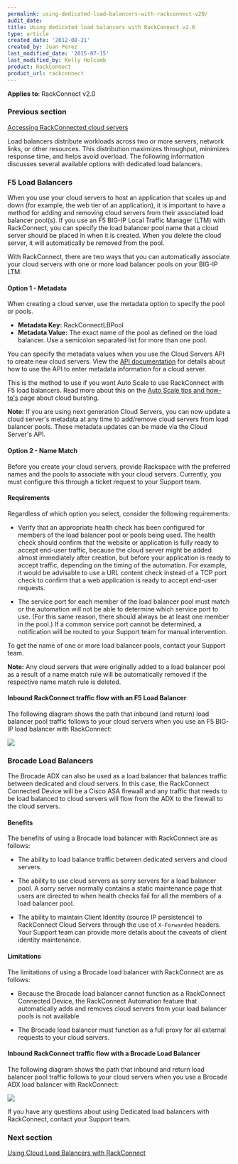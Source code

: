 ```yaml
---
permalink: using-dedicated-load-balancers-with-rackconnect-v20/
audit_date:
title: Using dedicated load balancers with RackConnect v2.0
type: article
created_date: '2012-08-21'
created_by: Juan Perez
last_modified_date: '2015-07-15'
last_modified_by: Kelly Holcomb
product: RackConnect
product_url: rackconnect
---
```


**Applies to**: RackConnect v2.0

### Previous section

[Accessing RackConnected cloud servers](/how-to/accessing-rackconnect-cloud-servers)

Load balancers distribute workloads across two or more servers, network
links, or other resources. This distribution maximizes throughput,
minimizes response time, and helps avoid overload. The following
information discusses several available options with dedicated load
balancers.

### F5 Load Balancers

When you use your cloud servers to host an application that scales up
and down (for example, the web tier of an application), it is important
to have a method for adding and removing cloud servers from their
associated load balancer pool(s). If you use an F5 BIG-IP Local Traffic
Manager (LTM) with RackConnect, you can specify the load balancer pool
name that a cloud server should be placed in when it is created. When
you delete the cloud server, it will automatically be removed from the
pool.

With RackConnect, there are two ways that you can automatically
associate your cloud servers with one or more load balancer pools on
your BIG-IP LTM:

#### Option 1 - Metadata

When creating a cloud server, use the metadata option to specify the pool or pools.

- **Metadata Key:** RackConnectLBPool
- **Metadata Value:** The exact name of the pool as defined on the load
balancer. Use a semicolon separated list for more than one pool.

You can specify the metadata values when you use the Cloud Servers API to create new cloud servers. View the [API documentation](https://developer.rackspace.com/docs/cloud-servers/v2/developer-guide/#set-server-metadata) for details
about how to use the API to enter metadata information for a cloud server.

This is the method to use if you want Auto Scale to use RackConnect with
F5 load balancers. Read more about this on the [Auto Scale tips and how-to's](/how-to/rackspace-auto-scale-tips-and-how-tos)
page about cloud bursting.

**Note:**  If you are using next generation Cloud Servers, you can now
update a cloud server's metadata at any time to add/remove cloud servers
from load balancer pools. These metadata updates can be made via the
Cloud Server's API.

#### Option 2 - Name Match

Before you create your cloud servers, provide
Rackspace with the preferred names and the pools to associate with
your cloud servers. Currently, you must configure this through a ticket
request to your Support team.

#### Requirements

Regardless of which option you select, consider the following
requirements:

-   Verify that an appropriate health check has been configured for
    members of the load balancer pool or pools being used. The health
    check should confirm that the website or application is fully ready
    to accept end-user traffic, because the cloud server might be added
    almost immediately after creation, but before your application is
    ready to accept traffic, depending on the timing of the automation.
    For example, it would be advisable to use a URL content check
    instead of a TCP port check to confirm that a web application is
    ready to accept end-user requests.

-   The service port for each member of the load balancer pool must
    match or the automation will not be able to determine which service
    port to use. (For this same reason, there should always be at least
    one member in the pool.)  If a common service port cannot be
    determined, a notification will be routed to your Support team for
    manual intervention.

To get the name of one or more load balancer pools, contact your Support
team.

**Note:** Any cloud servers that were originally added to a load
balancer pool as a result of a name match rule will be automatically
removed if the respective name match rule is deleted.

#### Inbound RackConnect traffic flow with an F5 Load Balancer

The following diagram shows the path that inbound (and return) load
balancer pool traffic follows to your cloud servers when you use an F5
BIG-IP load balancer with RackConnect:

<img src="{% asset_path rackconnect/using-dedicated-load-balancers-with-rackconnect-v20/RackConnect.F5.TrafficFlow.png %}" class="image-full_width" />


### Brocade Load Balancers

The Brocade ADX can also be used as a load balancer that balances
traffic between dedicated and cloud servers. In this case, the
RackConnect Connected Device will be a Cisco ASA firewall and any
traffic that needs to be load balanced to cloud servers will flow from
the ADX to the firewall to the cloud servers.

#### Benefits

The benefits of using  a Brocade load balancer with RackConnect are as
follows:

-   The ability to load balance traffic between dedicated servers and
    cloud servers.

-   The ability to use cloud servers as sorry servers for a load
    balancer pool. A sorry server normally contains a static maintenance
    page that users are directed to when health checks fail for all the
    members of a load balancer pool.

-   The ability to maintain Client Identity (source IP persistence) to
    RackConnect Cloud Servers through the use of `X-Forwarded` headers.
    Your Support team can provide more details about the caveats of
    client identity maintenance.

#### Limitations

The limitations of using  a Brocade load balancer with RackConnect are
as follows:

-   Because the Brocade load balancer cannot function as a RackConnect
    Connected Device, the RackConnect Automation feature that
    automatically adds and removes cloud servers from your load balancer
    pools is not available

-   The Brocade load balancer must function as a full proxy for all
    external requests to your cloud servers.

#### Inbound RackConnect traffic flow with a Brocade Load Balancer

The following diagram shows the path that inbound and return load
balancer pool traffic follows to your cloud servers when you use a
Brocade ADX load balancer with RackConnect:

<img src="{% asset_path rackconnect/using-dedicated-load-balancers-with-rackconnect-v20/RackConnect.Brocade.TrafficFlow.png %}" class="image-full_width" />

If you have any questions about using Dedicated load balancers with
RackConnect, contact your Support team.

### Next section

[Using Cloud Load Balancers with RackConnect](/how-to/using-cloud-load-balancers-with-rackconnect)
